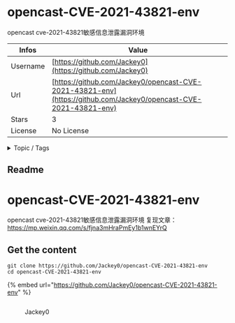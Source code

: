 # opencast-CVE-2021-43821-env

opencast cve-2021-43821敏感信息泄露漏洞环境

| Infos    | Value                                                              |
| -------- | -------------------------------------------------------------------|
| Username | [https://github.com/Jackey0](https://github.com/Jackey0) |
| Url      | [https://github.com/Jackey0/opencast-CVE-2021-43821-env](https://github.com/Jackey0/opencast-CVE-2021-43821-env)                                               |
| Stars    | 3                                                          |
| License  | No License                                                        |

<details>

<summary>Topic / Tags</summary>



</details>

## Readme

# opencast-CVE-2021-43821-env
opencast cve-2021-43821敏感信息泄露漏洞环境
复现文章：https://mp.weixin.qq.com/s/fjna3mHraPmEy1b1wnEYrQ



## Get the content

```
git clone https://github.com/Jackey0/opencast-CVE-2021-43821-env
cd opencast-CVE-2021-43821-env
```

{% embed url="https://github.com/Jackey0/opencast-CVE-2021-43821-env" %}

<figure><img src="https://avatars.githubusercontent.com/u/52018740?v=4" alt=""><figcaption><p>Jackey0</p></figcaption></figure>
